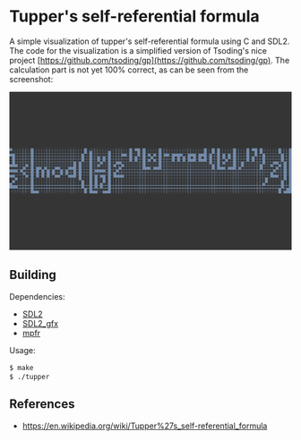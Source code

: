 # Tupper's self-referential formula

A simple visualization of tupper's self-referential formula using C and SDL2. The code for the visualization is a simplified version of Tsoding's nice project  [https://github.com/tsoding/gp](https://github.com/tsoding/gp). The calculation part is not yet 100% correct, as can be seen from the screenshot:

![screenshot](./images/screenshot.png)


## Building 

Dependencies: 

- [SDL2](https://www.libsdl.org)
- [SDL2_gfx](https://github.com/ferzkopp/SDL_gfx)
- [mpfr](https://www.mpfr.org)

Usage:

```console
$ make
$ ./tupper
```

## References

- https://en.wikipedia.org/wiki/Tupper%27s_self-referential_formula

